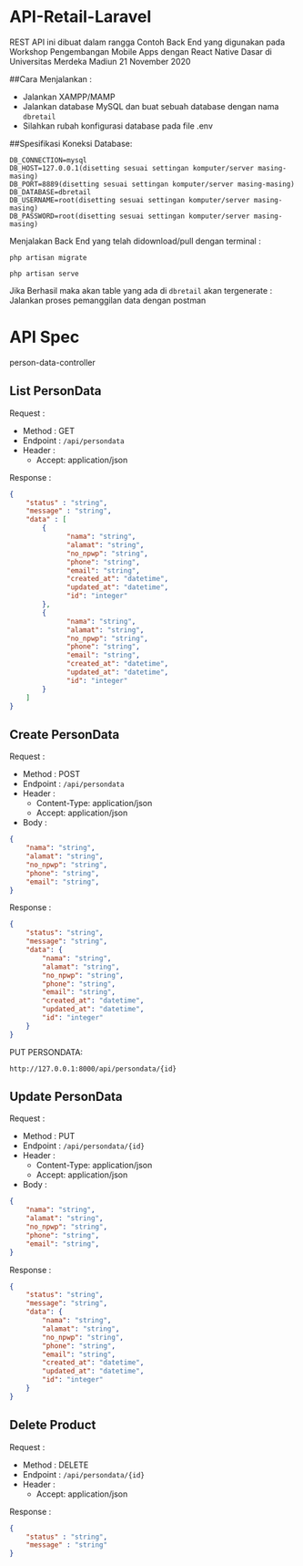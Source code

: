 # API-Retail-Laravel

REST API ini dibuat dalam rangga Contoh Back End yang digunakan pada Workshop Pengembangan Mobile Apps dengan React Native Dasar di Universitas Merdeka Madiun 21 November 2020 

##Cara Menjalankan : 

* Jalankan XAMPP/MAMP
* Jalankan database MySQL dan buat sebuah database dengan nama `dbretail`
* Silahkan rubah konfigurasi database pada file .env

##Spesifikasi Koneksi Database:
```.env
DB_CONNECTION=mysql
DB_HOST=127.0.0.1(disetting sesuai settingan komputer/server masing-masing)
DB_PORT=8889(disetting sesuai settingan komputer/server masing-masing)
DB_DATABASE=dbretail
DB_USERNAME=root(disetting sesuai settingan komputer/server masing-masing)
DB_PASSWORD=root(disetting sesuai settingan komputer/server masing-masing)
```

Menjalakan Back End yang telah didownload/pull dengan terminal :

```tahap 1
php artisan migrate
```

```tahap 2
php artisan serve
```

Jika Berhasil maka akan table yang ada di `dbretail` akan tergenerate :
Jalankan proses pemanggilan data dengan postman 

# API Spec
person-data-controller

## List PersonData

Request :
- Method : GET
- Endpoint : `/api/persondata`
- Header :
    - Accept: application/json

Response :

```json 
{
    "status" : "string",
    "message" : "string",
    "data" : [
        {
              "nama": "string",
              "alamat": "string",
              "no_npwp": "string",
              "phone": "string",
              "email": "string",
              "created_at": "datetime",
              "updated_at": "datetime",
              "id": "integer"
        },
        {
              "nama": "string",
              "alamat": "string",
              "no_npwp": "string",
              "phone": "string",
              "email": "string",
              "created_at": "datetime",
              "updated_at": "datetime",
              "id": "integer"
        }
    ]
}
```

## Create PersonData

Request :
- Method : POST
- Endpoint : `/api/persondata`
- Header :
    - Content-Type: application/json
    - Accept: application/json
- Body :

```json 
{
    "nama": "string",
    "alamat": "string",
    "no_npwp": "string",
    "phone": "string",
    "email": "string",
}
```

Response :

```json 
{
    "status": "string",
    "message": "string",
    "data": {
        "nama": "string",
        "alamat": "string",
        "no_npwp": "string",
        "phone": "string",
        "email": "string",
        "created_at": "datetime",
        "updated_at": "datetime",
        "id": "integer"
    }
}
```

PUT PERSONDATA:
```
http://127.0.0.1:8000/api/persondata/{id}
```

## Update PersonData

Request :
- Method : PUT
- Endpoint : `/api/persondata/{id}`
- Header :
    - Content-Type: application/json
    - Accept: application/json
- Body :

```json 
{
    "nama": "string",
    "alamat": "string",
    "no_npwp": "string",
    "phone": "string",
    "email": "string",
}
```

Response :

```json 
{
    "status": "string",
    "message": "string",
    "data": {
        "nama": "string",
        "alamat": "string",
        "no_npwp": "string",
        "phone": "string",
        "email": "string",
        "created_at": "datetime",
        "updated_at": "datetime",
        "id": "integer"
    }
}
```

## Delete Product

Request :
- Method : DELETE
- Endpoint : `/api/persondata/{id}`
- Header :
    - Accept: application/json

Response :

```json 
{
    "status" : "string",
    "message" : "string"
}
```
